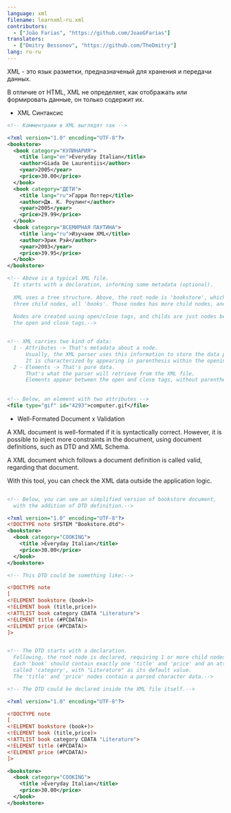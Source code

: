 ```yaml
---
language: xml
filename: learnxml-ru.xml
contributors:
  - ["João Farias", "https://github.com/JoaoGFarias"]
translators:
  - ["Dmitry Bessonov", "https://github.com/TheDmitry"]
lang: ru-ru
---
```


XML - это язык разметки, предназначеный для хранения и передачи данных.

В отличие от HTML, XML не определяет, как отображать или формировать данные, он только содержит их.

* XML Синтаксис

```xml
<!-- Комментраии в XML выглядят так -->

<?xml version="1.0" encoding="UTF-8"?>
<bookstore>
  <book category="КУЛИНАРИЯ">
    <title lang="en">Everyday Italian</title>
    <author>Giada De Laurentiis</author>
    <year>2005</year>
    <price>30.00</price>
  </book>
  <book category="ДЕТИ">
    <title lang="ru">Гарри Поттер</title>
    <author>Дж. К. Роулинг</author>
    <year>2005</year>
    <price>29.99</price>
  </book>
  <book category="ВСЕМИРНАЯ ПАУТИНА">
    <title lang="ru">Изучаем XML</title>
    <author>Эрик Рэй</author>
    <year>2003</year>
    <price>39.95</price>
  </book>
</bookstore>

<!-- Above is a typical XML file.
  It starts with a declaration, informing some metadata (optional).
  
  XML uses a tree structure. Above, the root node is 'bookstore', which has
  three child nodes, all 'books'. Those nodes has more child nodes, and so on... 
  
  Nodes are created using open/close tags, and childs are just nodes between
  the open and close tags.-->


<!-- XML carries two kind of data:
  1 - Attributes -> That's metadata about a node.
      Usually, the XML parser uses this information to store the data properly.
      It is characterized by appearing in parenthesis within the opening tag
  2 - Elements -> That's pure data.
      That's what the parser will retrieve from the XML file.
      Elements appear between the open and close tags, without parenthesis. -->
      
  
<!-- Below, an element with two attributes -->
<file type="gif" id="4293">computer.gif</file>


```

* Well-Formated Document x Validation

A XML document is well-formated if it is syntactically correct.
However, it is possible to inject more constraints in the document,
using document definitions, such as DTD and  XML Schema.

A XML document which follows a document definition is called valid, 
regarding that document. 

With this tool, you can check the XML data outside the application logic.

```xml

<!-- Below, you can see an simplified version of bookstore document, 
  with the addition of DTD definition.-->

<?xml version="1.0" encoding="UTF-8"?>
<!DOCTYPE note SYSTEM "Bookstore.dtd">
<bookstore>
  <book category="COOKING">
    <title >Everyday Italian</title>
    <price>30.00</price>
  </book>
</bookstore>

<!-- This DTD could be something like:-->

<!DOCTYPE note
[
<!ELEMENT bookstore (book+)>
<!ELEMENT book (title,price)>
<!ATTLIST book category CDATA "Literature">
<!ELEMENT title (#PCDATA)>
<!ELEMENT price (#PCDATA)>
]>


<!-- The DTD starts with a declaration.
  Following, the root node is declared, requiring 1 or more child nodes 'book'.
  Each 'book' should contain exactly one 'title' and 'price' and an attribute
  called 'category', with "Literature" as its default value.
  The 'title' and 'price' nodes contain a parsed character data.-->

<!-- The DTD could be declared inside the XML file itself.-->

<?xml version="1.0" encoding="UTF-8"?>

<!DOCTYPE note
[
<!ELEMENT bookstore (book+)>
<!ELEMENT book (title,price)>
<!ATTLIST book category CDATA "Literature">
<!ELEMENT title (#PCDATA)>
<!ELEMENT price (#PCDATA)>
]>

<bookstore>
  <book category="COOKING">
    <title >Everyday Italian</title>
    <price>30.00</price>
  </book>
</bookstore>
```
